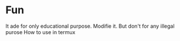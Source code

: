 # Fun
It ade for only educational purpose. Modifie it. But don't for any illegal purose
How to use in termux

